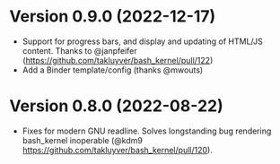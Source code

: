 # Version 0.9.0 (2022-12-17)

- Support for progress bars, and display and updating of HTML/JS content. Thanks to @janpfeifer (https://github.com/takluyver/bash_kernel/pull/122)
- Add a Binder template/config (thanks @mwouts)

# Version 0.8.0 (2022-08-22)

- Fixes for modern GNU readline. Solves longstanding bug rendering bash_kernel inoperable (@kdm9 https://github.com/takluyver/bash_kernel/pull/120).
